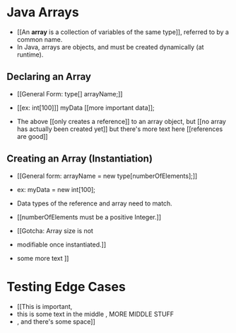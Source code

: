 # Java Arrays
- [[An **array** is a collection of variables of the same type]], referred to
  by a common name.
- In Java, arrays are objects, and must be created dynamically (at runtime).

## Declaring an Array
- [[General Form: type[] arrayName;]]
- [[ex: int[100]]] myData [[more important data]];

- The above [[only creates a reference]] to an array object, but [[no array has 
  actually been created yet]] but there's more text here [[references are good]]

## Creating an Array (Instantiation)
- [[General form: arrayName = new type[numberOfElements];]]
- ex: myData = new int[100];

- Data types of the reference and array need to match.
- [[numberOfElements must be a positive Integer.]]
- [[Gotcha: Array size is not 
-  modifiable once instantiated.]]
- some more text ]]

# Testing Edge Cases
- [[This is important, 
- this is some text in the middle
, MORE MIDDLE STUFF
- , and there's some space]] 

